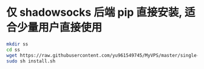 # 仅 shadowsocks 后端 pip 直接安装, 适合少量用户直接使用
```bash
mkdir ss
cd ss
wget https://raw.githubusercontent.com/yu961549745/MyVPS/master/single-user/install.sh 
sudo sh install.sh
```